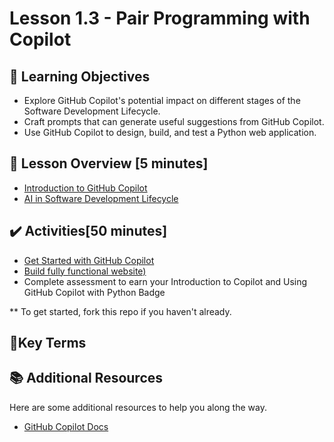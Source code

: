 # Lesson 1.3 - Pair Programming with Copilot

## 🎯 Learning Objectives
- Explore GitHub Copilot's potential impact on different stages of the Software Development Lifecycle.
- Craft prompts that can generate useful suggestions from GitHub Copilot.
- Use GitHub Copilot to design, build, and test a Python web application.

## :pushpin: Lesson Overview [5 minutes]
- [Introduction to GitHub Copilot](../lesson-1.3/intro-github-copilot.md)
- [AI in Software Development Lifecycle](../lesson-1.3/ai-in-sdlc.md)

## ✔️ Activities[50 minutes]

- [Get Started with GitHub Copilot](https://github.com/skills/getting-started-with-github-copilot)
- [Build fully functional website)](/lesson-1.3/tutor-signup/README.md)
- Complete assessment to earn your Introduction to Copilot and Using GitHub Copilot with Python Badge


** To get started, fork this repo if you haven't already.

## 📑Key Terms

## :books: Additional Resources
Here are some additional resources to help you along the way.
- [GitHub Copilot Docs](https://docs.github.com/en/copilot)
